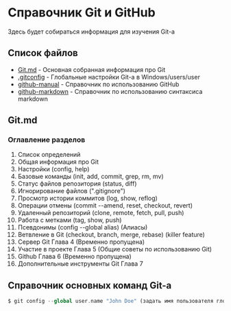 # Справочник Git и GitHub
Здесь будет собираться информация для изучения Git-а

## Список файлов
* [Git.md](Git.md) - Основная собранная информация про Git
* [.gitconfig](.gitconfig) - Глобальные настройки Git-a в Windows/users/user
* [github-manual](github-manual.md) - Справочник по использованию GitHub
* [github-markdown](github-markdown.md) - Справочник по использованию синтаксиса markdown

## Git.md
### Оглавление разделов

1. Список определений
2. Общая информация про Git
3. Настройки (config, help)
4. Базовые команды (init, add, commit, grep, rm, mv)
5. Статус файлов репозитория (status, diff)
6. Игнорирование файлов (".gitignore")
7. Просмотр истории коммитов (log, show, reflog)
8. Операции отмены (commit --amend, reset, checkout, revert)
9. Удаленный репозиторий (clone, remote, fetch, pull, push)
10. Работа с метками (tag, show, push)
11. Псевдонимы (config --global alias) (Алиасы)
12. Ветвление в Git (checkout, branch, merge, rebase) (killer feature)
13. Сервер Git Глава 4 (Временно пропущена)
14. Участие в проекте Глава 5 (Общие советы по использованию Git)
15. Github Глава 6 (Временно пропущена)
16. Дополнительные инструменты Git Глава 7

## Справочник основных команд Git-a

``` php
$ git config --global user.name "John Doe" (задать имя пользователя глобально в файле .gitconfig)

```